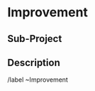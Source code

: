 # Improvement
<!-- If you feel a heading is irrelevant, just leave it empty or remove it. -->

## Sub-Project
<!-- 
  Can you specify which sub-project(s) this is relevant to? If you aren't sure,
  or this is a proposal for a new sub-project, you can delete this.
-->

## Description
<!-- Explain what could be done better, try to use full sentences, and make your point clear. -->

/label ~Improvement 
